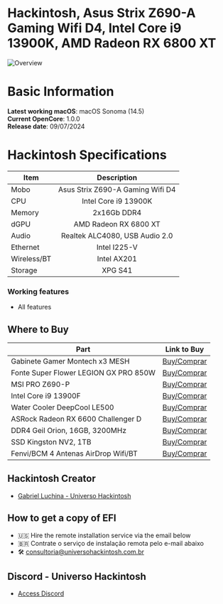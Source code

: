 # Hackintosh, Asus Strix Z690-A Gaming Wifi D4, Intel Core i9 13900K, AMD Radeon RX 6800 XT

![Overview](https://github.com/luchina-gabriel/EFI-ASUS-Z690-A-GAMING-WIFI-D4-INTEL-i9-13900K-RX-6800-XT-PUBLIC/assets/23700365/6f22620a-3889-4a6a-8ff7-52516162d18b)

# Basic Information

**Latest working macOS**: macOS Sonoma (14.5)
<br>
**Current OpenCore**: 1.0.0
<br>
**Release date**: 09/07/2024

# Hackintosh Specifications
|Item|Description|
|-|:-------:|
|Mobo|Asus Strix Z690-A Gaming Wifi D4|
|CPU|Intel Core i9 13900K|
|Memory|2x16Gb DDR4|
|dGPU|AMD Radeon RX 6800 XT|
|Audio|Realtek ALC4080, USB Audio 2.0|
|Ethernet|Intel I225-V|
|Wireless/BT|Intel AX201|
|Storage|XPG S41|

### Working features
- All features

## Where to Buy

|Part|Link to Buy|
|-|:-------:|
|Gabinete Gamer Montech x3 MESH|[Buy/Comprar](https://www.terabyteshop.com.br/produto/18721/gabinete-gamer-montech-x3-mesh-mid-tower-black-atx?p=880853)|
|Fonte Super Flower LEGION GX PRO 850W|[Buy/Comprar](https://www.terabyteshop.com.br/produto/17901/fonte-super-flower-legion-gx-pro-850w-80-plus-gold-pfc-ativo-semi-modular-sf-850p14xe?p=880853)|
|MSI PRO Z690-P|[Buy/Comprar](https://www.terabyteshop.com.br/produto/26358/placa-mae-msi-pro-z690-p-chipset-z690-intel-lga-1700-atx-ddr4-911-7d36-002-v1?p=880853)|
|Intel Core i9 13900F|[Buy/Comprar](https://www.terabyteshop.com.br/produto/24094/processador-intel-core-i9-13900f-20ghz-56ghz-turbo-13-geracao-24-core-32-threads-lga-1700-bx8071513900f?p=880853)|
|Water Cooler DeepCool LE500|[Buy/Comprar](https://www.terabyteshop.com.br/produto/22309/water-cooler-deepcool-le500-led-6-cores-240mm-intel-amd-r-le500-bklnmc-g-1?p=880853)|
|ASRock Radeon RX 6600 Challenger D|[Buy/Comprar](https://www.terabyteshop.com.br/produto/19808/placa-de-video-asrock-radeon-rx-6600-challenger-d-8gb-gddr6-fsr-ray-tracing-90-ga2rzz-00uanf?p=880853)|
|DDR4 Geil Orion, 16GB, 3200MHz|[Buy/Comprar](https://www.terabyteshop.com.br/produto/26931/memoria-ddr4-geil-orion-16gb-3200mhz-gray-gaog416gb3200c22sc?p=880853)|
|SSD Kingston NV2, 1TB|[Buy/Comprar](https://www.terabyteshop.com.br/produto/23000/ssd-kingston-nv2-1tb-m2-nvme-2280-leitura-3500mbs-e-gravacao-2100mbs-snv2s1000g?p=880853)|
|Fenvi/BCM 4 Antenas AirDrop Wifi/BT|[Buy/Comprar](https://s.click.aliexpress.com/e/_DesyuGT)|

## Hackintosh Creator
- [Gabriel Luchina - Universo Hackintosh](https://luchina.com.br)

## How to get a copy of EFI
- 🇺🇸 Hire the remote installation service via the email below
- 🇧🇷 Contrate o serviço de instalação remota pelo e-mail abaixo
- 🛠️ [consultoria@universohackintosh.com.br](mailto:consultoria@universohackintosh.com.br)

## Discord - Universo Hackintosh
- [Access Discord](https://discord.universohackintosh.com.br)
